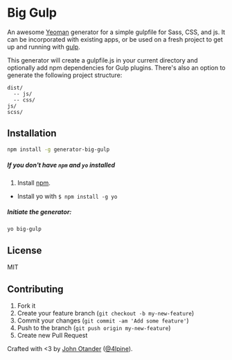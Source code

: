 # Big Gulp

An awesome [Yeoman](http://yeoman.io) generator for a simple gulpfile for Sass, CSS, and js. It can be incorporated
with existing apps, or be used on a fresh project to get up and running with [gulp](http://gulpjs.com).

This generator will create a gulpfile.js in your current directory and optionally add npm dependencies for Gulp
plugins. There's also an option to generate the following project structure:

```
dist/
  -- js/
  -- css/
js/
scss/
```

## Installation

```bash
npm install -g generator-big-gulp
```

##### If you don't have `npm` and `yo` installed

  1. Install [npm](https://npmjs.org).
  * Install yo with `$ npm install -g yo`

##### Initiate the generator:

```bash
yo big-gulp
```

## License

MIT

## Contributing

1. Fork it
2. Create your feature branch (`git checkout -b my-new-feature`)
3. Commit your changes (`git commit -am 'Add some feature'`)
4. Push to the branch (`git push origin my-new-feature`)
5. Create new Pull Request

Crafted with <3 by [John Otander](http://johnotander.com) ([@4lpine](https://twitter.com/4lpine)).
